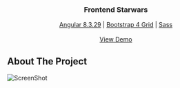 <p align="center">

  <h3 align="center">Frontend Starwars</h3>


  <p align="center">
    <a href="https://muhamedkarajic.github.io/fontend-starwas">Angular 8.3.29</a> |
    <a href="https://muhamedkarajic.github.io/fontend-starwas">Bootstrap 4 Grid</a> |
    <a href="https://muhamedkarajic.github.io/fontend-starwas">Sass</a>
    <br/>
    <br/>
    <a href="https://muhamedkarajic.github.io/fontend-starwas">View Demo</a>
</p>


## About The Project

![ScreenShot](https://raw.githubusercontent.com/muhamedkarajic/frontend-starwas/source-code/project-screenshot.png)




